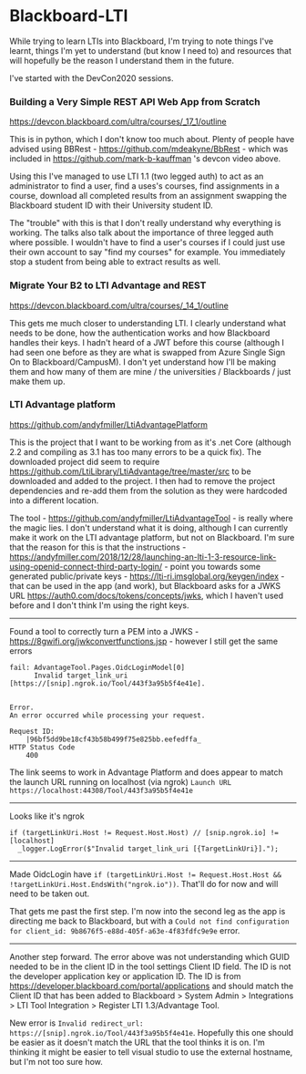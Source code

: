 # Blackboard-LTI
While trying to learn LTIs into Blackboard, I'm trying to note things I've learnt, things I'm yet to understand (but know I need to) and resources that will hopefully be the reason I understand them in the future.

I've started with the DevCon2020 sessions. 

### Building a Very Simple REST API Web App from Scratch

https://devcon.blackboard.com/ultra/courses/_17_1/outline

This is in python, which I don't know too much about. Plenty of people have advised using BBRest - https://github.com/mdeakyne/BbRest - which was included in https://github.com/mark-b-kauffman 's devcon video above. 

Using this I've managed to use LTI 1.1 (two legged auth) to act as an administrator to find a user, find a uses's courses, find assignments in a course, download all completed results from an assignment swapping the Blackboard student ID with their University student ID.

The "trouble" with this is that I don't really understand why everything is working. The talks also talk about the importance of three legged auth where possible. I wouldn't have to find a user's courses if I could just use their own account to say "find my courses" for example. You immediately stop a student from being able to extract results as well.

### Migrate Your B2 to LTI Advantage and REST 

https://devcon.blackboard.com/ultra/courses/_14_1/outline

This gets me much closer to understanding LTI. I clearly understand what needs to be done, how the authentication works and how Blackboard handles their keys. I hadn't heard of a JWT before this course (although I had seen one before as they are what is swapped from Azure Single Sign On to Blackboard/CampusM). I don't yet understand how I'll be making them and how many of them are mine / the universities / Blackboards / just make them up.

### LTI Advantage platform

https://github.com/andyfmiller/LtiAdvantagePlatform

This is the project that I want to be working from as it's .net Core (although 2.2 and compiling as 3.1 has too many errors to be a quick fix). The downloaded project did seem to require https://github.com/LtiLibrary/LtiAdvantage/tree/master/src to be downloaded and added to the project. I then had to remove the project dependencies and re-add them from the solution as they were hardcoded into a different location.

The tool - https://github.com/andyfmiller/LtiAdvantageTool - is really where the magic lies. I don't understand what it is doing, although I can currently make it work on the LTI advantage platform, but not on Blackboard. I'm sure that the reason for this is that the instructions - https://andyfmiller.com/2018/12/28/launching-an-lti-1-3-resource-link-using-openid-connect-third-party-login/ - point you towards some generated public/private keys - https://lti-ri.imsglobal.org/keygen/index - that can be used in the app (and work), but Blackboard asks for a JWKS URL https://auth0.com/docs/tokens/concepts/jwks, which I haven't used before and I don't think I'm using the right keys. 

---

Found a tool to correctly turn a PEM into a JWKS - https://8gwifi.org/jwkconvertfunctions.jsp - however I still get the same errors

```
fail: AdvantageTool.Pages.OidcLoginModel[0]
      Invalid target_link_uri [https://[snip].ngrok.io/Tool/443f3a95b5f4e41e].
      
      
Error.
An error occurred while processing your request.

Request ID:
    |96bf5dd9be18cf43b58b499f75e825bb.eefedffa_
HTTP Status Code
    400
```

The link seems to work in Advantage Platform and does appear to match the launch URL running on localhost (via ngrok) `Launch URL  
https://localhost:44308/Tool/443f3a95b5f4e41e`

---

Looks like it's ngrok 
```
if (targetLinkUri.Host != Request.Host.Host) // [snip.ngrok.io] != [localhost]
  _logger.LogError($"Invalid target_link_uri [{TargetLinkUri}].");
```

---

Made OidcLogin have `if (targetLinkUri.Host != Request.Host.Host && !targetLinkUri.Host.EndsWith("ngrok.io"))`. That'll do for now and will need to be taken out.

That gets me past the first step. I'm now into the second leg as the app is directing me back to Blackboard, but with a `Could not find configuration for client_id: 9b8676f5-e88d-405f-a63e-4f83fdfc9e9e` error.

---

Another step forward. The error above was not understanding which GUID needed to be in the client ID in the tool settings Client ID field. The ID is not the developer application key or application ID. The ID is from https://developer.blackboard.com/portal/applications and should match the Client ID that has been added to Blackboard > System Admin > Integrations > LTI Tool Integration > Register LTI 1.3/Advantage Tool.

New error is `Invalid redirect_url: https://[snip].ngrok.io/Tool/443f3a95b5f4e41e`. Hopefully this one should be easier as it doesn't match the URL that the tool thinks it is on. I'm thinking it might be easier to tell visual studio to use the external hostname, but I'm not too sure how.
